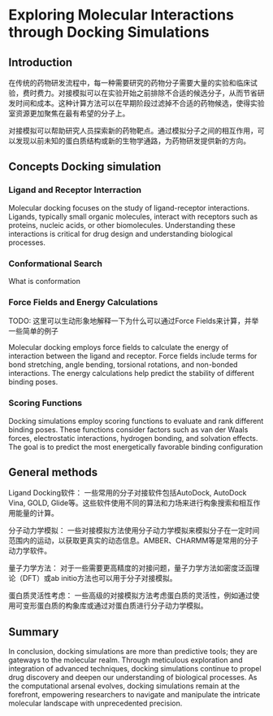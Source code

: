 # Exploring Molecular Interactions through Docking Simulations  

## Introduction 

在传统的药物研发流程中，每一种需要研究的药物分子需要大量的实验和临床试验，费时费力。对接模拟可以在实验开始之前排除不合适的候选分子，从而节省研发时间和成本。这种计算方法可以在早期阶段过滤掉不合适的药物候选，使得实验室资源更加聚焦在最有希望的分子上。  
  
对接模拟可以帮助研究人员探索新的药物靶点。通过模拟分子之间的相互作用，可以发现以前未知的蛋白质结构或新的生物学通路，为药物研发提供新的方向。



## Concepts  Docking simulation  


### Ligand and Receptor Interraction
Molecular docking focuses on the study of ligand-receptor interactions. Ligands, typically small organic molecules, interact with receptors such as proteins, nucleic acids, or other biomolecules. Understanding these interactions is critical for drug design and understanding biological processes.  

### Conformational Search  
What is conformation  

### Force Fields and Energy Calculations

TODO: 这里可以生动形象地解释一下为什么可以通过Force Fields来计算，并举一些简单的例子  

Molecular docking employs force fields to calculate the energy of interaction between the ligand and receptor. Force fields include terms for bond stretching, angle bending, torsional rotations, and non-bonded interactions. The energy calculations help predict the stability of different binding poses.  

### Scoring Functions   
Docking simulations employ scoring functions to evaluate and rank different binding poses. These functions consider factors such as van der Waals forces, electrostatic interactions, hydrogen bonding, and solvation effects. The goal is to predict the most energetically favorable binding configuration  

## General methods  
Ligand Docking软件： 一些常用的分子对接软件包括AutoDock, AutoDock Vina, GOLD, Glide等。这些软件使用不同的算法和力场来进行构象搜索和相互作用能量的计算。

分子动力学模拟： 一些对接模拟方法使用分子动力学模拟来模拟分子在一定时间范围内的运动，以获取更真实的动态信息。AMBER、CHARMM等是常用的分子动力学软件。

量子力学方法： 对于一些需要更高精度的对接问题，量子力学方法如密度泛函理论（DFT）或ab initio方法也可以用于分子对接模拟。

蛋白质灵活性考虑： 一些高级的对接模拟方法考虑蛋白质的灵活性，例如通过使用可变形蛋白质的构象库或通过对蛋白质进行分子动力学模拟。  



## Summary
In conclusion, docking simulations are more than predictive tools; they are gateways to the molecular realm. Through meticulous exploration and integration of advanced techniques, docking simulations continue to propel drug discovery and deepen our understanding of biological processes. As the computational arsenal evolves, docking simulations remain at the forefront, empowering researchers to navigate and manipulate the intricate molecular landscape with unprecedented precision.


